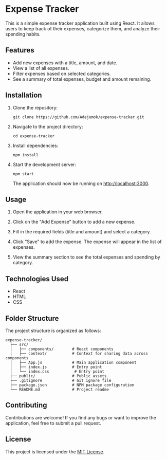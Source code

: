 # Expense Tracker

This is a simple expense tracker application built using React. It allows users to keep track of their expenses, categorize them, and analyze their spending habits.


## Features

- Add new expenses with a title, amount, and date.
- View a list of all expenses.
- Filter expenses based on selected categories.
- See a summary of total expenses, budget and amount remaining.


## Installation

1. Clone the repository:

   ```shell
   git clone https://github.com/Adejumok/expense-tracker.git
   ```

2. Navigate to the project directory:

   ```shell
   cd expense-tracker
   ```

3. Install dependencies:

   ```shell
   npm install
   ```

4. Start the development server:

   ```shell
   npm start
   ```

   The application should now be running on [http://localhost:3000](http://localhost:3000).


## Usage

1. Open the application in your web browser.

2. Click on the "Add Expense" button to add a new expense.

3. Fill in the required fields (title and amount) and select a category.

4. Click "Save" to add the expense. The expense will appear in the list of expenses.

5. View the summary section to see the total expenses and spending by category.


## Technologies Used

- React
- HTML
- CSS


## Folder Structure

The project structure is organized as follows:

```
expense-tracker/
  ├── src/
  │   ├── components/        # React components
  |   ├── context/           # Context for sharing data across components
  │   ├── App.js             # Main application component
  │   ├── index.js           # Entry point
  │   └── index.css           # Entry point
  ├── public/                # Public assets
  ├── .gitignore             # Git ignore file
  ├── package.json           # NPM package configuration
  └── README.md              # Project readme
```

## Contributing

Contributions are welcome! If you find any bugs or want to improve the application, feel free to submit a pull request.

## License

This project is licensed under the [MIT License](LICENSE).
